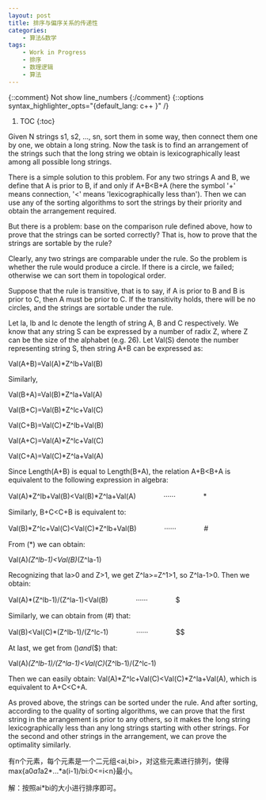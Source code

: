 ```yaml
---
layout: post
title: 排序与偏序关系的传递性
categories:
    - 算法&数学
tags:
    - Work in Progress
    - 排序
    - 数理逻辑
    - 算法
---
```


{::comment} Not show line_numbers {:/comment}
{::options syntax_highlighter_opts="{default_lang: c++ \}" /}

1. TOC
{:toc}

Given N strings s1, s2, ..., sn, sort them in some way, then connect them one by
one, we obtain a long string. Now the task is to find an arrangement of the
strings such that the long string we obtain is lexicographically least among all
possible long strings.

There is a simple solution to this problem. For any two strings A and B, we
define that A is prior to B, if and only if A+B<B+A (here the symbol '+' means
connection, '<' means 'lexicographically less than'). Then we can use any of the
sorting algorithms to sort the strings by their priority and obtain the
arrangement required.

But there is a problem: base on the comparison rule defined above, how to prove
that the strings can be sorted correctly? That is, how to prove that the strings
are sortable by the rule?

Clearly, any two strings are comparable under the rule. So the problem is
whether the rule would produce a circle. If there is a circle, we failed;
otherwise we can sort them in topological order.

Suppose that the rule is transitive, that is to say, if A is prior to B and B is
prior to C, then A must be prior to C. If the transitivity holds, there will be
no circles, and the strings are sortable under the rule.

Let la, lb and lc denote the length of string A, B and C respectively. We know
that any string S can be expressed by a number of radix Z, where Z can be the
size of the alphabet (e.g. 26). Let Val(S) denote the number representing string
S, then string A+B can be expressed as:

Val(A+B)=Val(A)*Z^lb+Val(B)

Similarly,

Val(B+A)=Val(B)*Z^la+Val(A)

Val(B+C)=Val(B)*Z^lc+Val(C)

Val(C+B)=Val(C)*Z^lb+Val(B)

Val(A+C)=Val(A)*Z^lc+Val(C)

Val(C+A)=Val(C)*Z^la+Val(A)

Since Length(A+B) is equal to Length(B+A), the relation A+B<B+A is equivalent
to the following expression in algebra:

Val(A)*Z^lb+Val(B)<Val(B)*Z^la+Val(A)　　　　······　　　　*

Similarly, B+C<C+B is equivalent to:

Val(B)*Z^lc+Val(C)<Val(C)*Z^lb+Val(B)　　　　······　　　　#

From (*) we can obtain:

Val(A)*(Z^lb-1)<Val(B)*(Z^la-1)

Recognizing that la>0 and Z>1, we get Z^la>=Z^1>1, so Z^la-1>0. Then we
obtain:

Val(A)*(Z^lb-1)/(Z^la-1)<Val(B)　　　　······　　　　$

Similarly, we can obtain from (#) that:

Val(B)<Val(C)*(Z^lb-1)/(Z^lc-1)　　　　······　　　　$$

At last, we get from ($) and ($$) that:

Val(A)*(Z^lb-1)/(Z^la-1)<Val(C)*(Z^lb-1)/(Z^lc-1)

Then we can easily obtain: Val(A)*Z^lc+Val(C)<Val(C)*Z^la+Val(A), which is
equivalent to A+C<C+A.

As proved above, the strings can be sorted under the rule. And after
sorting, according to the quality of sorting algorithms, we can prove
that the first string in the arrangement is prior to any others, so it
makes the long string lexicographically less than any long strings
starting with other strings. For the second and other strings in the
arrangement, we can prove the optimality similarly.

有n个元素，每个元素是一个二元组<ai,bi>，对这些元素进行排列，使得max{a0*a1*a2*...*a(i-1)/bi:0<=i<n}最小。

解：按照ai*bi的大小进行排序即可。
